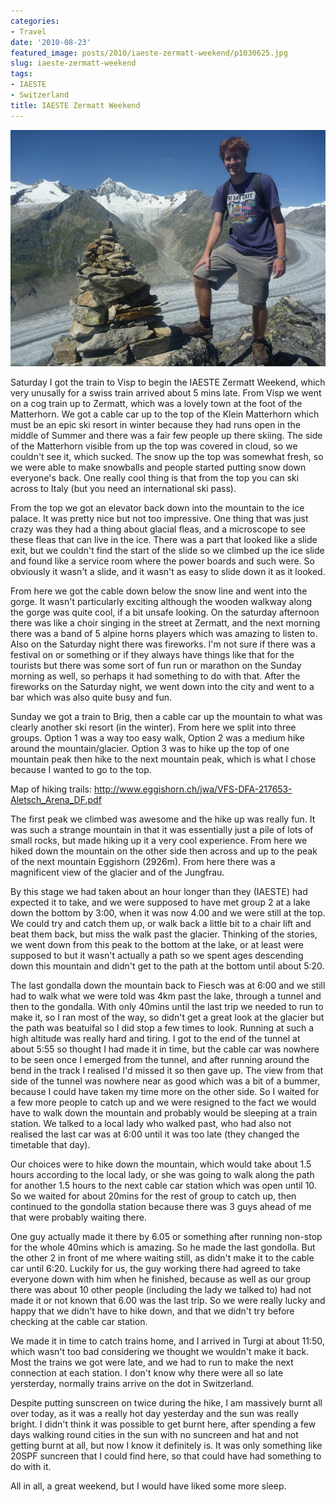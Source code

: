 ```yaml
---
categories:
- Travel
date: '2010-08-23'
featured_image: posts/2010/iaeste-zermatt-weekend/p1030625.jpg
slug: iaeste-zermatt-weekend
tags:
- IAESTE
- Switzerland
title: IAESTE Zermatt Weekend
---
```


![Glacier](p1030625.jpg)

Saturday I got the train to Visp to begin the IAESTE Zermatt Weekend, which very unusally for a swiss train arrived about 5 mins late. From Visp we went on a cog train up to Zermatt, which was a lovely town at the foot of the Matterhorn. We got a cable car up to the top of the Klein Matterhorn which must be an epic ski resort in winter because they had runs open in the middle of Summer and there was a fair few people up there skiing. The side of the Matterhorn visible from up the top was covered in cloud, so we couldn't see it, which sucked. The snow up the top was somewhat fresh, so we were able to make snowballs and people started putting snow down everyone's back. One really cool thing is that from the top you can ski across to Italy (but you need an international ski pass).

From the top we got an elevator back down into the mountain to the ice palace. It was pretty nice but not too impressive. One thing that was just crazy was they had a thing about glacial fleas, and a microscope to see these fleas that can live in the ice. There was a part that looked like a slide exit, but we couldn't find the start of the slide so we climbed up the ice slide and found like a service room where the power boards and such were. So obviously it wasn't a slide, and it wasn't as easy to slide down it as it looked.

From here we got the cable down below the snow line and went into the gorge. It wasn't particularly exciting although the wooden walkway along the gorge was quite cool, if a bit unsafe looking. On the saturday afternoon there was like a choir singing in the street at Zermatt, and the next morning there was a band of 5 alpine horns players which was amazing to listen to. Also on the Saturday night there was fireworks. I'm not sure if there was a festival on or something or if they always have things like that for the tourists but there was some sort of fun run or marathon on the Sunday morning as well, so perhaps it had something to do with that. After the fireworks on the Saturday night, we went down into the city and went to a bar which was also quite busy and fun.

Sunday we got a train to Brig, then a cable car up the mountain to what was clearly another ski resort (in the winter). From here we split into three groups. Option 1 was a way too easy walk, Option 2 was a medium hike around the mountain/glacier. Option 3 was to hike up the top of one mountain peak then hike to the next mountain peak, which is what I chose because I wanted to go to the top.

Map of hiking trails:
http://www.eggishorn.ch/jwa/VFS-DFA-217653-Aletsch_Arena_DF.pdf

The first peak we climbed was awesome and the hike up was really fun. It was such a strange mountain in that it was essentially just a pile of lots of small rocks, but made hiking up it a very cool experience. From here we hiked down the mountain on the other side then across and up to the peak of the next mountain Eggishorn (2926m). From here there was a magnificent view of the glacier and of the Jungfrau.

By this stage we had taken about an hour longer than they (IAESTE) had expected it to take, and we were supposed to have met group 2 at a lake down the bottom by 3:00, when it was now 4.00 and we were still at the top. We could try and catch them up, or walk back a little bit to a chair lift and beat them back, but miss the walk past the glacier. Thinking of the stories, we went down from this peak to the bottom at the lake, or at least were supposed to but it wasn't actually a path so we spent ages descending down this mountain and didn't get to the path at the bottom until about 5:20.

The last gondalla down the mountain back to Fiesch was at 6:00 and we still had to walk what we were told was 4km past the lake, through a tunnel and then to the gondalla. With only 40mins until the last trip we needed to run to make it, so I ran most of the way, so didn't get a great look at the glacier but the path was beatuifal so I did stop a few times to look. Running at such a high altitude was really hard and tiring. I got to the end of the tunnel at about 5:55 so thought I had made it in time, but the cable car was nowhere to be seen once I emerged from the tunnel, and after running around the bend in the track I realised I'd missed it so then gave up. The view from that side of the tunnel was nowhere near as good which was a bit of a bummer, because I could have taken my time more on the other side. So I waited for a few more people to catch up and we were resigned to the fact we would have to walk down the mountain and probably would be sleeping at a train station. We talked to a local lady who walked past, who had also not realised the last car was at 6:00 until it was too late (they changed the timetable that day).

Our choices were to hike down the mountain, which would take about 1.5 hours according to the local lady, or she was going to walk along the path for another 1.5 hours to the next cable car station which was open until 10. So we waited for about 20mins for the rest of group to catch up, then continued to the gondolla station because there was 3 guys ahead of me that were probably waiting there.

One guy actually made it there by 6.05 or something after running non-stop for the whole 40mins which is amazing. So he made the last gondolla. But the other 2 in front of me where waiting still, as didn't make it to the cable car until 6:20. Luckily for us, the guy working there had agreed to take everyone down
with him when he finished, because as well as our group there was about 10 other people (including the lady we talked to) had not made it or not known that 6.00 was the last trip. So we were really lucky and happy that we didn't have to hike down, and that we didn't try before checking at the cable car station.

We made it in time to catch trains home, and I arrived in Turgi at about 11:50, which wasn't too bad considering we thought we wouldn't make it back. Most the trains we got were late, and we had to run to make the next connection at each station. I don't know why there were all so late yersterday, normally trains arrive on the dot in Switzerland.

Despite putting sunscreen on twice during the hike, I am massively burnt all over today, as it was a really hot day yesterday and the sun was really bright. I didn't think it was possible to get burnt here, after spending a few days walking round cities in the sun with no suncreen and hat and not getting burnt at all, but now I know it definitely is. It was only something like 20SPF suncreen that I could find here, so that could have had something to do with it.

All in all, a great weekend, but I would have liked some more sleep.